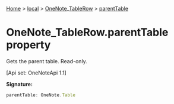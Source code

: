 [Home](./index) &gt; [local](local.md) &gt; [OneNote\_TableRow](local.onenote_tablerow.md) &gt; [parentTable](local.onenote_tablerow.parenttable.md)

# OneNote\_TableRow.parentTable property

Gets the parent table. Read-only. 

 \[Api set: OneNoteApi 1.1\]

**Signature:**
```javascript
parentTable: OneNote.Table
```

